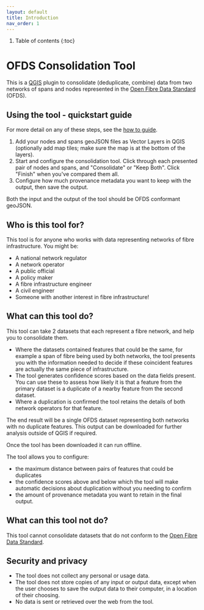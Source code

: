 ```yaml
---
layout: default
title: Introduction
nav_order: 1
---
```


1. Table of contents
{:toc}

# OFDS Consolidation Tool

This is a [QGIS](https://qgis.org/) plugin to consolidate (deduplicate, combine) data from two networks of spans and nodes represented in the [Open Fibre Data Standard](https://open-fibre-data-standard.readthedocs.io/en/latest/index.html) (OFDS).

## Using the tool - quickstart guide

For more detail on any of these steps, see the [how to guide](howto).

1. Add your nodes and spans geoJSON files as Vector Layers in QGIS (optionally add map tiles; make sure the map is at the bottom of the layers).
2. Start and configure the consolidation tool. Click through each presented pair of nodes and spans, and "Consolidate" or "Keep Both". Click "Finish" when you've compared them all.
3. Configure how much provenance metadata you want to keep with the output, then save the output.

Both the input and the output of the tool should be OFDS conformant geoJSON.

## Who is this tool for?

This tool is for anyone who works with data representing networks of fibre infrastructure. You might be:

* A national network regulator
* A network operator
* A public official
* A policy maker
* A fibre infrastructure engineer
* A civil engineer
* Someone with another interest in fibre infrastructure!

## What can this tool do?

This tool can take 2 datasets that each represent a fibre network, and help you to consolidate them.

* Where the datasets contained features that could be the same, for example a span of fibre being used by both networks, the tool presents you with the information needed to decide if these coincident features are actually the same piece of infrastructure.
* The tool generates confidence scores based on the data fields present. You can use these to assess how likely it is that a feature from the primary dataset is a duplicate of a nearby feature from the second dataset.
* Where a duplication is confirmed the tool retains the details of both network operators for that feature.

The end result will be a single OFDS dataset representing both networks with no duplicate features. This output can be downloaded for further analysis outside of QGIS if required.

Once the tool has been downloaded it can run offline.

The tool allows you to configure:

* the maximum distance between pairs of features that could be duplicates
* the confidence scores above and below which the tool will make automatic decisions about duplication without you needing to confirm
* the amount of provenance metadata you want to retain in the final output.

## What can this tool not do?

This tool cannot consolidate datasets that do not conform to the [Open Fibre Data Standard](https://open-fibre-data-standard.readthedocs.io/en/latest/index.html).

## Security and privacy

* The tool does not collect any personal or usage data.
* The tool does not store copies of any input or output data, except when the user chooses to save the output data to their computer, in a location of their choosing.
* No data is sent or retrieved over the web from the tool.

